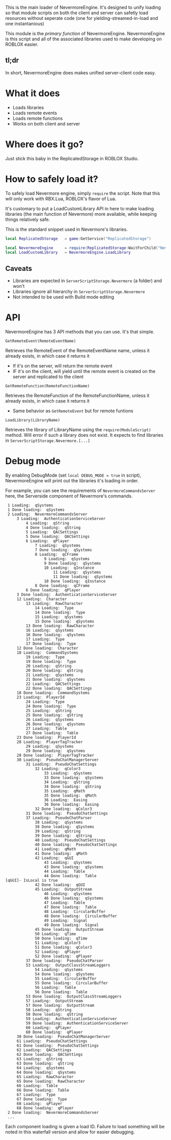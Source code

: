 This is the main loader of NevermoreEngine. It's designed to unify loading
so that module scripts on both the client and server can safetly load resources without
seperate code (one for yielding-streamed-in-load and one instantanious)

This module is the _primary function_ of NevermoreEngine. NevermoreEngine is this script and all of the
associated libraries used to make developing on ROBLOX easier. 

## tl;dr

In short, NevermoreEngine does makes unified server-client code easy.

# What it does

* Loads libraries
* Loads remote events
* Loads remote functions
* Works on both client and server

# Where does it go?
Just stick this baby in the ReplicatedStorage in ROBLOX Studio. 

# How to safely load it?
To safely load Nevermore engine, simply `require` the script. Note that this will only work with RBX.Lua, ROBLOX's
flavor of Lua.

It's customary to put a LoadCustomLibrary API in here to make loading libraries (the main function of Nevermore) 
more available, while keeping things relatively safe.

This is the standard snippet used in Nevermore's libraries.
```lua
local ReplicatedStorage   = game:GetService("ReplicatedStorage")

local NevermoreEngine     = require(ReplicatedStorage:WaitForChild("NevermoreEngine"))
local LoadCustomLibrary   = NevermoreEngine.LoadLibrary
```

## Caveats
* Libraries are expected in `ServerScriptStorage.Nevermore` (a folder) and won't 
* Libraries ignore all hierarchy in `ServerScriptStorage.Nevermore`
* Not intended to be used with Build mode editing 

# API
NevermoreEngine has 3 API methods that you can use. It's that simple.

`GetRemoteEvent(RemoteEventName)`

Retrieves the RemoteEvent of the RemoteEventName name, unless it already exists, in which case it returns it
* If it's on the server, will return the remote event
* IF it's on the client, will yield until the remote event is created on the server and replicated to the client


`GetRemoteFunction(RemoteFunctionName)`

Retrieves the RemoteFunction of the RemoteFunctionName, unless it already exists, in which case it returns it
* Same behavior as `GetRemoteEvent` but for remote funtions

`LoadLibrary(LibraryName)`

Retrieves the library of LibraryName using the `require(ModuleScript)` method. Will error if
such a library does not exist. It expects to find libraries in `ServerScriptStorage.Nevermore.[...]`

# Debug mode
By enabling DebugMode (set `local DEBUG_MODE = true` in script), NevermoreEngine will print out the libraries it's loading in order.

For example, you can see the requirements of `NevermoreCommandsServer` here, the Serverside component of Nevermore's commands.

```
 1 Loading:  qSystems
 1 Done loading:  qSystems
 2 Loading:  NevermoreCommandsServer
	 3 Loading:  AuthenticationServiceServer
		 4 Loading:  qString
		 4 Done loading:  qString
		 5 Loading:  QACSettings
		 5 Done loading:  QACSettings
		 6 Loading:  qPlayer
			 7 Loading:  qSystems
			 7 Done loading:  qSystems
			 8 Loading:  qCFrame
				 9 Loading:  qSystems
				 9 Done loading:  qSystems
				 10 Loading:  qInstance
					 11 Loading:  qSystems
					 11 Done loading:  qSystems
				 10 Done loading:  qInstance
			 8 Done loading:  qCFrame
		 6 Done loading:  qPlayer
	 3 Done loading:  AuthenticationServiceServer
	 12 Loading:  Character
		 13 Loading:  RawCharacter
			 14 Loading:  Type
			 14 Done loading:  Type
			 15 Loading:  qSystems
			 15 Done loading:  qSystems
		 13 Done loading:  RawCharacter
		 16 Loading:  qSystems
		 16 Done loading:  qSystems
		 17 Loading:  Type
		 17 Done loading:  Type
	 12 Done loading:  Character
	 18 Loading:  CommandSystems
		 19 Loading:  Type
		 19 Done loading:  Type
		 20 Loading:  qString
		 20 Done loading:  qString
		 21 Loading:  qSystems
		 21 Done loading:  qSystems
		 22 Loading:  QACSettings
		 22 Done loading:  QACSettings
	 18 Done loading:  CommandSystems
	 23 Loading:  PlayerId
		 24 Loading:  Type
		 24 Done loading:  Type
		 25 Loading:  qString
		 25 Done loading:  qString
		 26 Loading:  qSystems
		 26 Done loading:  qSystems
		 27 Loading:  Table
		 27 Done loading:  Table
	 23 Done loading:  PlayerId
	 28 Loading:  PlayerTagTracker
		 29 Loading:  qSystems
		 29 Done loading:  qSystems
	 28 Done loading:  PlayerTagTracker
	 30 Loading:  PseudoChatManagerServer
		 31 Loading:  PseudoChatSettings
			 32 Loading:  qColor3
				 33 Loading:  qSystems
				 33 Done loading:  qSystems
				 34 Loading:  qString
				 34 Done loading:  qString
				 35 Loading:  qMath
				 35 Done loading:  qMath
				 36 Loading:  Easing
				 36 Done loading:  Easing
			 32 Done loading:  qColor3
		 31 Done loading:  PseudoChatSettings
		 37 Loading:  PseudoChatParser
			 38 Loading:  qSystems
			 38 Done loading:  qSystems
			 39 Loading:  qString
			 39 Done loading:  qString
			 40 Loading:  PseudoChatSettings
			 40 Done loading:  PseudoChatSettings
			 41 Loading:  qMath
			 41 Done loading:  qMath
			 42 Loading:  qGUI
				 43 Loading:  qSystems
				 43 Done loading:  qSystems
				 44 Loading:  Table
				 44 Done loading:  Table
[qGUI]- IsLocal is true
			 42 Done loading:  qGUI
			 45 Loading:  OutputStream
				 46 Loading:  qSystems
				 46 Done loading:  qSystems
				 47 Loading:  Table
				 47 Done loading:  Table
				 48 Loading:  CircularBuffer
				 48 Done loading:  CircularBuffer
				 49 Loading:  Signal
				 49 Done loading:  Signal
			 45 Done loading:  OutputStream
			 50 Loading:  qTime
			 50 Done loading:  qTime
			 51 Loading:  qColor3
			 51 Done loading:  qColor3
			 52 Loading:  qPlayer
			 52 Done loading:  qPlayer
		 37 Done loading:  PseudoChatParser
		 53 Loading:  OutputClassStreamLoggers
			 54 Loading:  qSystems
			 54 Done loading:  qSystems
			 55 Loading:  CircularBuffer
			 55 Done loading:  CircularBuffer
			 56 Loading:  Table
			 56 Done loading:  Table
		 53 Done loading:  OutputClassStreamLoggers
		 57 Loading:  OutputStream
		 57 Done loading:  OutputStream
		 58 Loading:  qString
		 58 Done loading:  qString
		 59 Loading:  AuthenticationServiceServer
		 59 Done loading:  AuthenticationServiceServer
		 60 Loading:  qPlayer
		 60 Done loading:  qPlayer
	 30 Done loading:  PseudoChatManagerServer
	 61 Loading:  PseudoChatSettings
	 61 Done loading:  PseudoChatSettings
	 62 Loading:  QACSettings
	 62 Done loading:  QACSettings
	 63 Loading:  qString
	 63 Done loading:  qString
	 64 Loading:  qSystems
	 64 Done loading:  qSystems
	 65 Loading:  RawCharacter
	 65 Done loading:  RawCharacter
	 66 Loading:  Table
	 66 Done loading:  Table
	 67 Loading:  Type
	 67 Done loading:  Type
	 68 Loading:  qPlayer
	 68 Done loading:  qPlayer
 2 Done loading:  NevermoreCommandsServer
 ...
```

Each component loading is given a load ID. Failure to load something will be noted in this waterfall
version and allow for easier debugging.